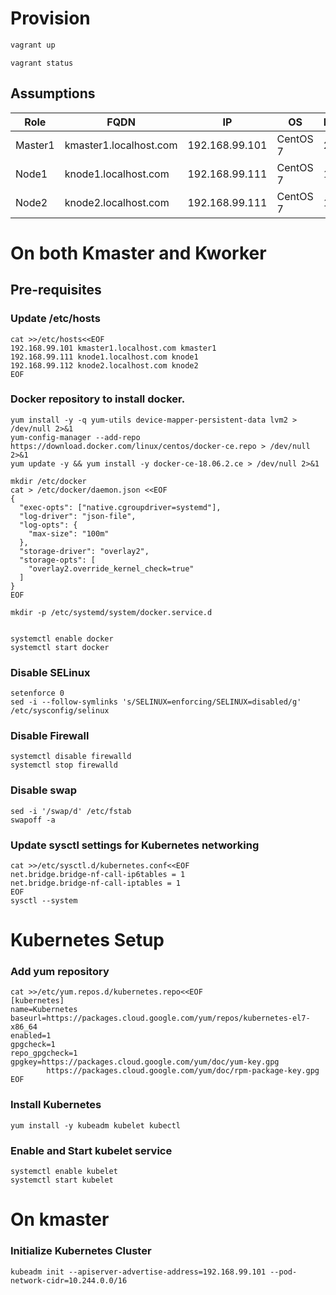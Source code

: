 # Provision
```bash
vagrant up
```

```
vagrant status
```

## Assumptions
|Role|FQDN|IP|OS|RAM|CPU|
|----|----|----|----|----|----|
|Master1|kmaster1.localhost.com|192.168.99.101|CentOS 7|2G|2|
|Node1|knode1.localhost.com|192.168.99.111|CentOS 7|1G|1|
|Node2|knode2.localhost.com|192.168.99.111|CentOS 7|1G|1|


# On both Kmaster and Kworker

## Pre-requisites 
### Update /etc/hosts
```
cat >>/etc/hosts<<EOF
192.168.99.101 kmaster1.localhost.com kmaster1
192.168.99.111 knode1.localhost.com knode1
192.168.99.112 knode2.localhost.com knode2
EOF

```

### Docker repository to install docker.
```
yum install -y -q yum-utils device-mapper-persistent-data lvm2 > /dev/null 2>&1
yum-config-manager --add-repo https://download.docker.com/linux/centos/docker-ce.repo > /dev/null 2>&1
yum update -y && yum install -y docker-ce-18.06.2.ce > /dev/null 2>&1

mkdir /etc/docker
cat > /etc/docker/daemon.json <<EOF
{
  "exec-opts": ["native.cgroupdriver=systemd"],
  "log-driver": "json-file",
  "log-opts": {
    "max-size": "100m"
  },
  "storage-driver": "overlay2",
  "storage-opts": [
    "overlay2.override_kernel_check=true"
  ]
}
EOF

mkdir -p /etc/systemd/system/docker.service.d


systemctl enable docker
systemctl start docker

```

### Disable SELinux
```
setenforce 0
sed -i --follow-symlinks 's/SELINUX=enforcing/SELINUX=disabled/g' /etc/sysconfig/selinux

```

### Disable Firewall
```
systemctl disable firewalld
systemctl stop firewalld

```
### Disable swap
```
sed -i '/swap/d' /etc/fstab
swapoff -a

```

### Update sysctl settings for Kubernetes networking
```
cat >>/etc/sysctl.d/kubernetes.conf<<EOF
net.bridge.bridge-nf-call-ip6tables = 1
net.bridge.bridge-nf-call-iptables = 1
EOF
sysctl --system

```

# Kubernetes Setup
### Add yum repository
``` 
cat >>/etc/yum.repos.d/kubernetes.repo<<EOF
[kubernetes]
name=Kubernetes
baseurl=https://packages.cloud.google.com/yum/repos/kubernetes-el7-x86_64
enabled=1
gpgcheck=1
repo_gpgcheck=1
gpgkey=https://packages.cloud.google.com/yum/doc/yum-key.gpg
        https://packages.cloud.google.com/yum/doc/rpm-package-key.gpg
EOF

```

### Install Kubernetes
```
yum install -y kubeadm kubelet kubectl

```
### Enable and Start kubelet service
```
systemctl enable kubelet
systemctl start kubelet

```


# On kmaster

### Initialize Kubernetes Cluster
```
kubeadm init --apiserver-advertise-address=192.168.99.101 --pod-network-cidr=10.244.0.0/16

```
